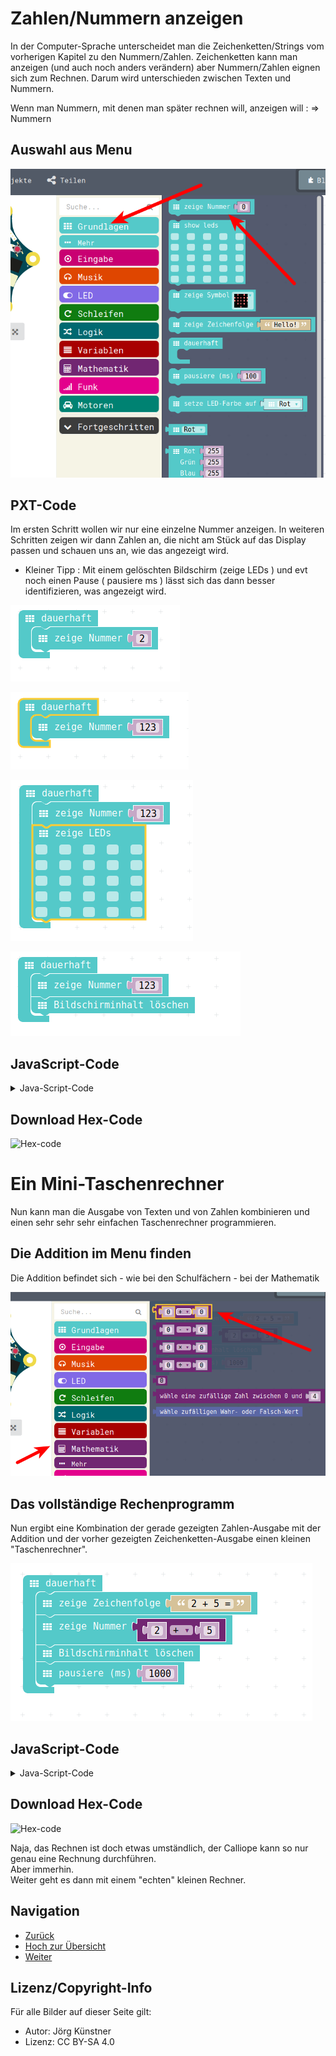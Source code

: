 # Zahlen/Nummern anzeigen

In der Computer-Sprache unterscheidet man die Zeichenketten/Strings vom vorherigen Kapitel zu den Nummern/Zahlen.
Zeichenketten kann man anzeigen (und auch noch anders verändern) aber Nummern/Zahlen eignen sich zum Rechnen. 
Darum wird unterschieden zwischen Texten und Nummern. 

Wenn man Nummern, mit denen man später rechnen will, anzeigen will : => Nummern 


## Auswahl aus Menu

![Menu-Auswahl](pics/NummernMenu.png)

## PXT-Code

Im ersten Schritt wollen wir nur eine einzelne Nummer anzeigen. 
In weiteren Schritten zeigen wir dann Zahlen an, die nicht am Stück auf das Display passen und schauen uns an, wie das angezeigt wird.

- Kleiner Tipp : Mit einem gelöschten Bildschirm (zeige LEDs ) und evt noch einen Pause ( pausiere ms ) lässt sich das dann besser identifizieren, was angezeigt wird.


![Einzelne Ziffer](pics/Zahlen_zeigen_01.png)


![Grosse Zahlen](pics/Zahlen_zeigen_02.png)


![Grosse Zahlen mit Loeschen ](pics/Zahlen_zeigen_03.png)


![Grosse Zahlen mit Loeschen und Warten ](pics/Zahlen_zeigen_04.png)



## JavaScript-Code

<details>
 <summary>Java-Script-Code</summary>

```js
basic.forever(() => {
    basic.showNumber(123)
    basic.clearScreen()
    basic.pause(1000)
})
```
</details>

## Download Hex-Code

![Hex-code](mini-NummernAnzeigen.hex)


# Ein Mini-Taschenrechner 

Nun kann man die Ausgabe von Texten und von Zahlen kombinieren und einen sehr sehr sehr einfachen Taschenrechner programmieren.

## Die Addition im Menu finden

Die Addition befindet sich - wie bei den Schulfächern - bei der Mathematik

 
![Zahlen addieren im Menu Mathematik](pics/Zahlen_zeigen_05.png)


## Das vollständige Rechenprogramm

Nun ergibt eine Kombination der gerade gezeigten Zahlen-Ausgabe mit der Addition und der vorher gezeigten Zeichenketten-Ausgabe einen kleinen
"Taschenrechner".

![Zahlen addieren](pics/Zahlen_zeigen_06.png)

## JavaScript-Code

<details>
 <summary>Java-Script-Code</summary>

```js
basic.forever(() => {
    basic.showString("2 + 5 =")
    basic.showNumber(2 + 5)
    basic.clearScreen()
    basic.pause(1000)
})
})
```
</details>

## Download Hex-Code

![Hex-code](mini-SimplerTaschenRechner.hex)



Naja, das Rechnen ist doch etwas umständlich, der Calliope kann so nur genau eine Rechnung durchführen.  
Aber immerhin.  
Weiter geht es dann mit einem "echten" kleinen Rechner.


## Navigation


* [Zurück](../01_05_Texte_Anzeigen/README.md)  
* [Hoch zur Übersicht](../README.md)  
* [Weiter ](../01_07_Platzhalter/README.md)



## Lizenz/Copyright-Info
Für alle Bilder auf dieser Seite gilt:

*  Autor: Jörg Künstner
* Lizenz: CC BY-SA 4.0

